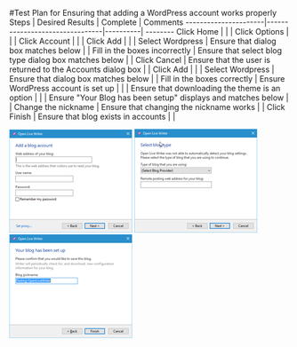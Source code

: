 #Test Plan for Ensuring that adding a WordPress account works properly
Steps                 | Desired Results                | Complete | Comments
----------------------|--------------------------------|----------| --------
Click Home | | |
Click Options | | |
Click Account | | | 
Click Add | | |
Select Wordpress | Ensure that dialog box matches below | | 
Fill in the boxes incorrectly | Ensure that select blog type dialog box matches below | | 
Click Cancel | Ensure that the user is returned to the Accounts dialog box | |
Click Add | | |
Select Wordpress | Ensure that dialog box matches below | | 
Fill in the boxes correctly | Ensure WordPress account is set up | | 
 | Ensure that downloading the theme is an option | | 
 | Ensure "Your Blog has been setup" displays and matches below | | 
Change the nickname | Ensure that changing the nickname works | |
Click Finish | Ensure that blog exists in accounts | |
 
![Wordpress Login dialog box](images/wordpressLogin.png)
![Select blog type](images/selectBlogType.png)
![Confirm save and nickname dialog box](images/confirmNickname.png)
